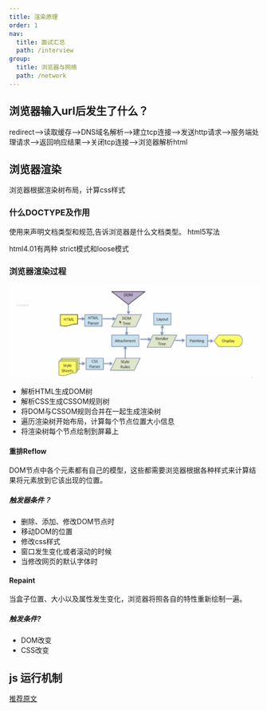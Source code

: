 ```yaml
---
title: 渲染原理
order: 1
nav:
  title: 面试汇总
  path: /interview
group:
  title: 浏览器与网络 
  path: /network
---
```


## 浏览器输入url后发生了什么？
redirect-->读取缓存-->DNS域名解析-->建立tcp连接-->发送http请求-->服务端处理请求-->返回响应结果-->关闭tcp连接-->浏览器解析html

## 浏览器渲染
浏览器根据渲染树布局，计算css样式
### 什么DOCTYPE及作用
使用来声明文档类型和规范,告诉浏览器是什么文档类型。
html5写法
<!DOCTYPE html>
html4.01有两种 strict模式和loose模式
### 浏览器渲染过程
![](./render.png)
- 解析HTML生成DOM树
- 解析CSS生成CSSOM规则树
- 将DOM与CSSOM规则合并在一起生成渲染树
- 遍历渲染树开始布局，计算每个节点位置大小信息
- 将渲染树每个节点绘制到屏幕上
#### 重排Reflow
DOM节点中各个元素都有自己的模型，这些都需要浏览器根据各种样式来计算结果将元素放到它该出现的位置。
##### 触发器条件？
- 删除、添加、修改DOM节点时
- 移动DOM的位置
- 修改css样式
- 窗口发生变化或者滚动的时候
- 当修改网页的默认字体时

#### Repaint
当盒子位置、大小以及属性发生变化，浏览器将照各自的特性重新绘制一遍。
##### 触发条件?
- DOM改变
- CSS改变
## js 运行机制
[推荐原文](https://juejin.im/post/59e85eebf265da430d571f89)

